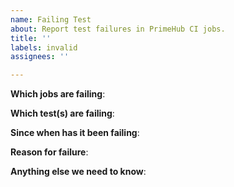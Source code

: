 ```yaml
---
name: Failing Test
about: Report test failures in PrimeHub CI jobs.
title: ''
labels: invalid
assignees: ''

---
```


<!-- Please only use this template for submitting reports about failing tests in PrimeHub CI jobs -->

**Which jobs are failing**:

**Which test(s) are failing**:

**Since when has it been failing**:

**Reason for failure**:

**Anything else we need to know**:
